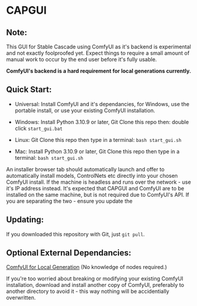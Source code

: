 # CAPGUI

## Note:
This GUI for Stable Cascade using ComfyUI as it's backend is experimental and not exactly foolproofed yet. Expect things to require a small amount of manual work to occur by the end user before it's fully usable.

**ComfyUI's backend is a hard requirement for local generations currently.**

## Quick Start:
* Universal: Install ComfyUI and it's dependancies, for Windows, use the portable install, or use your existing ComfyUI installation.

* Windows: Install Python 3.10.9 or later, Git Clone this repo then: double click `start_gui.bat`
* Linux: Git Clone this repo then type in a terminal: `bash start_gui.sh`
* Mac: Install Python 3.10.9 or later, Git Clone this repo then type in a terminal: `bash start_gui.sh`

An installer browser tab should automatically launch and offer to automatically install models, ControlNets etc directly into your chosen ComfyUI install. If the machine is headless and runs over the network - use it's IP address instead. It's expected that CAPGUI and ComfyUI are to be installed on the same machine, but is not required due to ComfyUI's API. If you are separating the two - ensure you update the 

## Updating:
If you downloaded this repository with Git, just `git pull`.

## Optional External Dependancies:
[ComfyUI for Local Generation](https://github.com/comfyanonymous/ComfyUI/) (No knowledge of nodes required.)

If you're too worried about breaking or modifying your existing ComfyUI installation, download and install another copy of ComfyUI, preferably to another directory to avoid it - this way nothing will be accidentially overwritten.